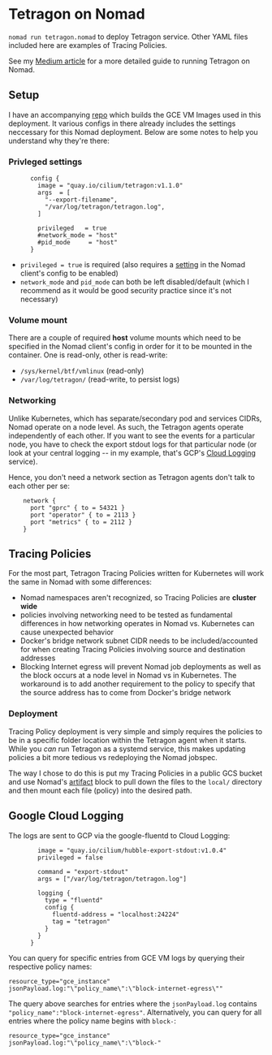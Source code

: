 # Tetragon on Nomad
`nomad run tetragon.nomad` to deploy Tetragon service.  Other YAML files included here are examples of Tracing Policies. 

See my [Medium article](https://medium.com/@glen.yu/can-you-run-tetragon-on-hashicorp-nomad-part-1-8d51b2d23ee3) for a more detailed guide to running Tetragon on Nomad.


## Setup
I have an accompanying [repo](https://github.com/Neutrollized/packer-gcp-with-githubactions) which builds the GCE VM Images used in this deployment.  It various configs in there already includes the settings neccessary for this Nomad deployment.  Below are some notes to help you understand why they're there:

### Privleged settings
```
      config {
        image = "quay.io/cilium/tetragon:v1.1.0"
        args  = [
          "--export-filename",
          "/var/log/tetragon/tetragon.log",
        ]

        privileged   = true
        #network_mode = "host"
        #pid_mode     = "host" 
      }
```
- `privileged = true` is required (also requires a [setting](https://developer.hashicorp.com/nomad/tutorials/stateful-workloads/stateful-workloads-csi-volumes?in=nomad%2Fstateful-workloads#enable-privileged-docker-jobs) in the Nomad client's config to be enabled)
- `network_mode` and `pid_mode` can both be left disabled/default (which I recommend as it would be good security practice since it's not necessary)

### Volume mount
There are a couple of required **host** volume mounts which need to be specified in the Nomad client's config in order for it to be mounted in the container.  One is read-only, other is read-write:

- `/sys/kernel/btf/vmlinux` (read-only)
- `/var/log/tetragon/` (read-write, to persist logs)


### Networking
Unlike Kubernetes, which has separate/secondary pod and services CIDRs, Nomad operate on a node level.  As such, the Tetragon agents operate independently of each other.  If you want to see the events for a particular node, you have to check the export stdout logs for that particular node (or look at your central logging -- in my example, that's GCP's [Cloud Logging](https://cloud.google.com/logging) service).

Hence, you don't need a network section as Tetragon agents don't talk to each other per se:
```
    network {
      port "gprc" { to = 54321 }
      port "operator" { to = 2113 }
      port "metrics" { to = 2112 }
    }
```


## Tracing Policies
For the most part, Tetragon Tracing Policies written for Kubernetes will work the same in Nomad with some differences:
- Nomad namespaces aren't recognized, so Tracing Policies are **cluster wide**
- policies involving networking need to be tested as fundamental differences in how networking operates in Nomad vs. Kubernetes can cause unexpected behavior
- Docker's bridge network subnet CIDR needs to be included/accounted for when creating Tracing Policies involving source and destination addresses 
- Blocking Internet egress will prevent Nomad job deployments as well as the block occurs at a node level in Nomad vs in Kubernetes.  The workaround is to add another requirement to the policy to specify that the source address has to come from Docker's bridge network

### Deployment
Tracing Policy deployment is very simple and simply requires the policies to be in a specific folder location within the Tetragon agent when it starts.  While you *can* run Tetragon as a systemd service, this makes updating policies a bit more tedious vs redeploying the Nomad jobspec.

The way I chose to do this is put my Tracing Policies in a public GCS bucket and use Nomad's [artifact](https://developer.hashicorp.com/nomad/docs/job-specification/artifact) block to pull down the files to the `local/` directory and then mount each file (policy) into the desired path. 


## Google Cloud Logging
The logs are sent to GCP via the google-fluentd to Cloud Logging:
```
        image = "quay.io/cilium/hubble-export-stdout:v1.0.4"
        privileged = false

        command = "export-stdout"
        args = ["/var/log/tetragon/tetragon.log"]

        logging {
          type = "fluentd"
          config {
            fluentd-address = "localhost:24224"
            tag = "tetragon"
          }
        }
      }
```

You can query for specific entries from GCE VM logs by querying their respective policy names:
```
resource_type="gce_instance"
jsonPayload.log:"\"policy_name\":\"block-internet-egress\""
```

The query above searches for entries where the `jsonPayload.log` contains `"policy_name":"block-internet-egress"`.  Alternatively, you can query for all entries where the policy name begins with `block-`:
```
resource_type="gce_instance"
jsonPayload.log:"\"policy_name\":\"block-"
```
